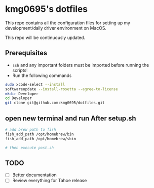 # kmg0695's dotfiles

This repo contains all the configuration files for setting up my development/daily driver environment on MacOS.

This repo will be continuously updated.

## Prerequisites

- `ssh` and any important folders must be imported before running the scripts!
- Run the following commands

```sh
sudo xcode-select --install
softwareupdate --install-rosetta --agree-to-license
mkdir Developer
cd Developer
git clone git@github.com:kmg0695/dotfiles.git
```

## open new terminal and run After setup.sh

```sh
# add brew path to fish
fish_add_path /opt/homebrew/bin
fish_add_path /opt/homebrew/sbin

# then execute post.sh
```

## TODO

- [ ] Better documentation
- [ ] Review everything for Tahoe release
